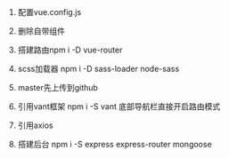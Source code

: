 1. 配置vue.config.js

2. 删除自带组件

3. 搭建路由npm i -D vue-router

4. scss加载器  npm i -D sass-loader node-sass

5. master先上传到github

6. 引用vant框架 npm i -S vant
  底部导航栏直接开启路由模式

7. 引用axios

8. 搭建后台 npm i -S express express-router mongoose 